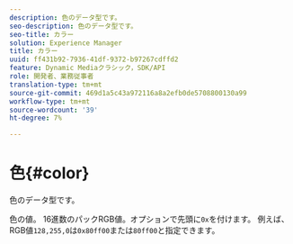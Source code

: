 ```yaml
---
description: 色のデータ型です。
seo-description: 色のデータ型です。
seo-title: カラー
solution: Experience Manager
title: カラー
uuid: ff431b92-7936-41df-9372-b97267cdffd2
feature: Dynamic Mediaクラシック，SDK/API
role: 開発者、業務従事者
translation-type: tm+mt
source-git-commit: 469d1a5c43a972116a8a2efb0de5708800130a99
workflow-type: tm+mt
source-wordcount: '39'
ht-degree: 7%

---
```



# 色{#color}

色のデータ型です。

色の値。 16進数のパックRGB値。オプションで先頭に`0x`を付けます。 例えば、RGB値`128,255,0`は`0x80ff00`または`80ff00`と指定できます。
